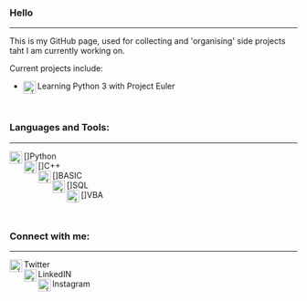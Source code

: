 ### Hello
---
This is my GitHub page, used for collecting and 'organising' side projects taht I am currently working on.  

Current projects include:  
- [<img align="left" alt="x | Python" width="22px" src="https://img.icons8.com/ios-filled/50/000000/webpage.png"/>][euler] Learning Python 3 with Project Euler  


<br />

### Languages and Tools:
---

[<img align="left" alt="x | Python" width="22px" src="https://cdn.jsdelivr.net/npm/simple-icons@v3/icons/python.svg" />]Python  
[<img align="left" alt="x | C++" width="22px" src="https://cdn.jsdelivr.net/npm/simple-icons@v3/icons/cplusplus.svg" />]C++  
[<img align="left" alt="x | BASIC" width="22px" src="https://img.icons8.com/metro/26/000000/bas.png" />]BASIC  
[<img align="left" alt="x | SQL" width="22px" src="https://cdn.jsdelivr.net/npm/simple-icons@v3/icons/mysql.svg" />]SQL  
[<img align="left" alt="x | VBA" width="22px" src="https://img.icons8.com/metro/26/000000/vb.png" />]VBA  

<br />

### Connect with me:
---

[<img align="left" alt="x | Twitter" width="22px" src="https://cdn.jsdelivr.net/npm/simple-icons@v3/icons/twitter.svg" />][twitter] Twitter  
[<img align="left" alt="x | LinkedIn" width="22px" src="https://cdn.jsdelivr.net/npm/simple-icons@v3/icons/linkedin.svg" />][linkedin] LinkedIN  
[<img align="left" alt="x | Instagram" width="22px" src="https://cdn.jsdelivr.net/npm/simple-icons@v3/icons/instagram.svg" />][instagram] Instagram  

[twitter]:https://www.twitter.com/tpsyoung
[linkedin]:https://www.linkedin.com/in/tom-young-805213a2/
[instagram]:https://www.instram/tyoung1993
[euler]:https://https://projecteuler.net/

<br />